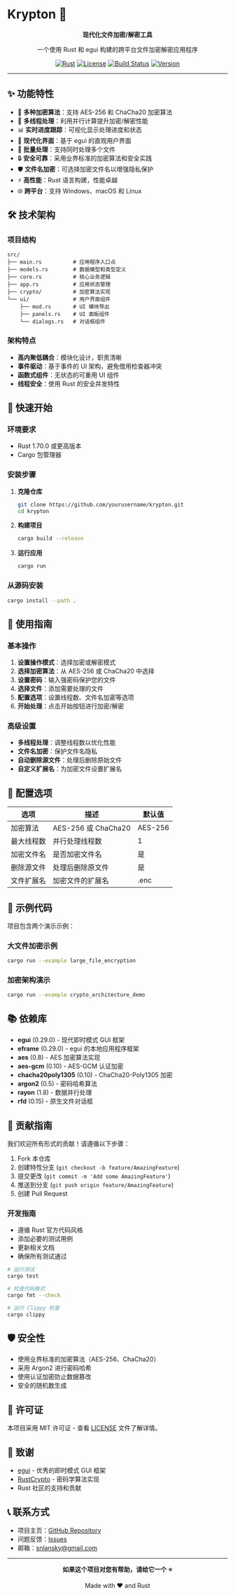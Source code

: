 # Krypton 🔐

<div align="center">

**现代化文件加密/解密工具**

一个使用 Rust 和 egui 构建的跨平台文件加密解密应用程序

[![Rust](https://img.shields.io/badge/language-Rust-orange.svg)](https://www.rust-lang.org/)
[![License](https://img.shields.io/badge/license-MIT-blue.svg)](LICENSE)
[![Build Status](https://img.shields.io/badge/build-passing-brightgreen.svg)]()
[![Version](https://img.shields.io/badge/version-0.1.0-blue.svg)](Cargo.toml)

</div>

---

## ✨ 功能特性

- 🔐 **多种加密算法**：支持 AES-256 和 ChaCha20 加密算法
- 🚀 **多线程处理**：利用并行计算提升加密/解密性能
- 📊 **实时进度跟踪**：可视化显示处理进度和状态
- 🎨 **现代化界面**：基于 egui 的直观用户界面
- 📁 **批量处理**：支持同时处理多个文件
- 🔒 **安全可靠**：采用业界标准的加密算法和安全实践
- 🛡️ **文件名加密**：可选择加密文件名以增强隐私保护
- ⚡ **高性能**：Rust 语言构建，性能卓越
- 🌐 **跨平台**：支持 Windows、macOS 和 Linux

## 🛠️ 技术架构

### 项目结构
```
src/
├── main.rs          # 应用程序入口点
├── models.rs        # 数据模型和类型定义
├── core.rs          # 核心业务逻辑
├── app.rs           # 应用状态管理
├── crypto/          # 加密算法实现
└── ui/              # 用户界面组件
    ├── mod.rs       # UI 模块导出
    ├── panels.rs    # UI 面板组件
    └── dialogs.rs   # 对话框组件
```

### 架构特点

- **高内聚低耦合**：模块化设计，职责清晰
- **事件驱动**：基于事件的 UI 架构，避免借用检查器冲突
- **函数式组件**：无状态的可重用 UI 组件
- **线程安全**：使用 Rust 的安全并发特性

## 🚀 快速开始

### 环境要求

- Rust 1.70.0 或更高版本
- Cargo 包管理器

### 安装步骤

1. **克隆仓库**
   ```bash
   git clone https://github.com/yourusername/krypton.git
   cd krypton
   ```

2. **构建项目**
   ```bash
   cargo build --release
   ```

3. **运行应用**
   ```bash
   cargo run
   ```

### 从源码安装

```bash
cargo install --path .
```

## 📖 使用指南

### 基本操作

1. **设置操作模式**：选择加密或解密模式
2. **选择加密算法**：从 AES-256 或 ChaCha20 中选择
3. **设置密码**：输入强密码保护您的文件
4. **选择文件**：添加需要处理的文件
5. **配置选项**：设置线程数、文件名加密等选项
6. **开始处理**：点击开始按钮进行加密/解密

### 高级设置

- **多线程处理**：调整线程数以优化性能
- **文件名加密**：保护文件名隐私
- **自动删除源文件**：处理后删除原始文件
- **自定义扩展名**：为加密文件设置扩展名

## 🔧 配置选项

| 选项 | 描述 | 默认值 |
|------|------|--------|
| 加密算法 | AES-256 或 ChaCha20 | AES-256 |
| 最大线程数 | 并行处理线程数 | 1 |
| 加密文件名 | 是否加密文件名 | 是 |
| 删除源文件 | 处理后删除原文件 | 是 |
| 文件扩展名 | 加密文件的扩展名 | .enc |

## 🧪 示例代码

项目包含两个演示示例：

### 大文件加密示例
```bash
cargo run --example large_file_encryption
```

### 加密架构演示
```bash
cargo run --example crypto_architecture_demo
```

## 📚 依赖库

- **egui** (0.29.0) - 现代即时模式 GUI 框架
- **eframe** (0.29.0) - egui 的本地应用程序框架
- **aes** (0.8) - AES 加密算法实现
- **aes-gcm** (0.10) - AES-GCM 认证加密
- **chacha20poly1305** (0.10) - ChaCha20-Poly1305 加密
- **argon2** (0.5) - 密码哈希算法
- **rayon** (1.8) - 数据并行处理
- **rfd** (0.15) - 原生文件对话框

## 🤝 贡献指南

我们欢迎所有形式的贡献！请遵循以下步骤：

1. Fork 本仓库
2. 创建特性分支 (`git checkout -b feature/AmazingFeature`)
3. 提交更改 (`git commit -m 'Add some AmazingFeature'`)
4. 推送到分支 (`git push origin feature/AmazingFeature`)
5. 创建 Pull Request

### 开发指南

- 遵循 Rust 官方代码风格
- 添加必要的测试用例
- 更新相关文档
- 确保所有测试通过

```bash
# 运行测试
cargo test

# 检查代码格式
cargo fmt --check

# 运行 Clippy 检查
cargo clippy
```

## 🛡️ 安全性

- 使用业界标准的加密算法（AES-256、ChaCha20）
- 采用 Argon2 进行密码哈希
- 使用认证加密防止数据篡改
- 安全的随机数生成

## 📄 许可证

本项目采用 MIT 许可证 - 查看 [LICENSE](LICENSE) 文件了解详情。

## 🙏 致谢

- [egui](https://github.com/emilk/egui) - 优秀的即时模式 GUI 框架
- [RustCrypto](https://github.com/RustCrypto) - 密码学算法实现
- Rust 社区的支持和贡献

## 📞 联系方式

- 项目主页：[GitHub Repository](https://github.com/isnlan/krypton)
- 问题反馈：[Issues](https://github.com/isnlan/krypton/issues)
- 邮箱：snlansky@gmail.com

---

<div align="center">

**如果这个项目对您有帮助，请给它一个 ⭐️**

Made with ❤️ and Rust

</div>